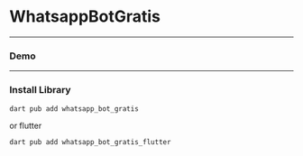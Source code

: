 # WhatsappBotGratis


---

### Demo

---

### Install Library

```bash
dart pub add whatsapp_bot_gratis
```

or flutter

```bash
dart pub add whatsapp_bot_gratis_flutter
```
 